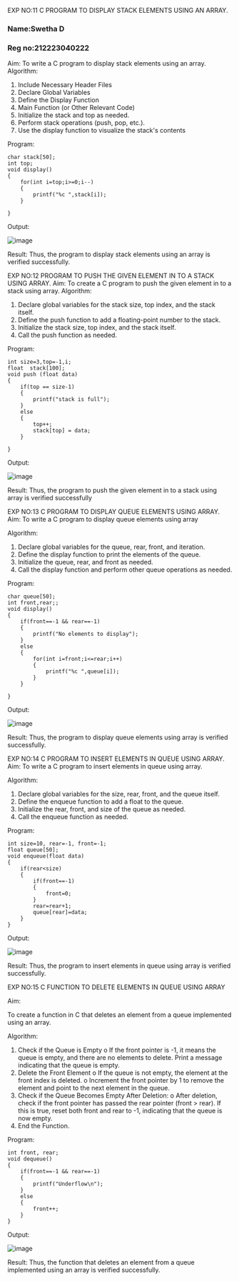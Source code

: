 EXP NO:11 C PROGRAM TO DISPLAY STACK ELEMENTS USING AN ARRAY.
### Name:Swetha D
### Reg no:212223040222
Aim:
To write a C program to display stack elements using an array.
Algorithm:
1.	Include Necessary Header Files
2.	Declare Global Variables
3.	Define the Display Function
4.	Main Function (or Other Relevant Code)
5.	Initialize the stack and top as needed.
6.	Perform stack operations (push, pop, etc.).
7.	Use the display function to visualize the stack's contents
 
Program:

```
char stack[50];
int top;
void display()
{
    for(int i=top;i>=0;i--)
    {
        printf("%c ",stack[i]);
    }
    
}

```

Output:

![image](https://github.com/user-attachments/assets/be612810-89e4-4d60-a551-470b9e043afc)



Result:
Thus, the program to display stack elements using an array is verified successfully.
 

EXP NO:12  PROGRAM TO PUSH THE GIVEN ELEMENT IN TO A STACK USING ARRAY.
Aim:
To create a C program to push the given element in to a stack using array.
Algorithm:
1.	Declare global variables for the stack size, top index, and the stack itself.
2.	Define the push function to add a floating-point number to the stack.
3.	Initialize the stack size, top index, and the stack itself.
4.	Call the push function as needed.
 
Program:
```
int size=3,top=-1,i;
float  stack[100];
void push (float data)
{
    if(top == size-1)
    {
        printf("stack is full");
    }
    else
    {
        top++;
        stack[top] = data;
    }
    
}
```
Output:

![image](https://github.com/user-attachments/assets/7a286558-816d-4c09-a417-78ce031b45b0)




Result:
Thus, the program to push the given element in to a stack using array is verified successfully


 
EXP NO:13 C PROGRAM TO DISPLAY QUEUE ELEMENTS USING ARRAY.
Aim:
To write a C program to display queue elements using array

Algorithm:
1.	Declare global variables for the queue, rear, front, and iteration.
2.	Define the display function to print the elements of the queue.
3.	Initialize the queue, rear, and front as needed.
4.	Call the display function and perform other queue operations as needed.
 
Program:
```
char queue[50];
int front,rear;;
void display()
{
    if(front==-1 && rear==-1)
    {
        printf("No elements to display");
    }
    else
    {
        for(int i=front;i<=rear;i++)
        {
            printf("%c ",queue[i]);
        }
    }
    
}
```

Output:

![image](https://github.com/user-attachments/assets/ee7d1d3a-70a4-4c40-9a2f-a2a25fc95ef9)



Result:
Thus, the program to display queue elements using array is verified successfully.


 
EXP NO:14 C PROGRAM TO INSERT ELEMENTS IN QUEUE USING ARRAY.
Aim:
To write a C program to insert elements in queue using array.

Algorithm:
1.	Declare global variables for the size, rear, front, and the queue itself.
2.	Define the enqueue function to add a float to the queue.
3.	Initialize the rear, front, and size of the queue as needed.
4.	Call the enqueue function as needed.

Program:

```
int size=10, rear=-1, front=-1;
float queue[50];
void enqueue(float data)
{
    if(rear<size)
    {
        if(front==-1)
        {
            front=0;
        }
        rear=rear+1;
        queue[rear]=data;
    }
}
```

Output:

![image](https://github.com/user-attachments/assets/9d3355ad-78ba-4bea-896a-bbaf57e81a73)


Result:
Thus, the program to insert elements in queue using array is verified successfully.



 
EXP NO:15 C FUNCTION TO DELETE ELEMENTS IN QUEUE USING ARRAY


Aim:

To create a function in C that deletes an element from a queue implemented using an array.

Algorithm:

1.	Check if the Queue is Empty
o	If the front pointer is -1, it means the queue is empty, and there are no elements to delete. Print a message indicating that the queue is empty.
2.	Delete the Front Element
o	If the queue is not empty, the element at the front index is deleted.
o	Increment the front pointer by 1 to remove the element and point to the next element in the queue.
3.	Check if the Queue Becomes Empty After Deletion:
o	After deletion, check if the front pointer has passed the rear pointer (front > rear). If this is true, reset both front and rear to -1, indicating that the queue is now empty.
4.	End the Function.



Program:
```
int front, rear;
void dequeue()
{
    if(front==-1 && rear==-1)
    {
        printf("Underflow\n");
    }
    else
    {
        front++;
    }
}
```

Output:

![image](https://github.com/user-attachments/assets/94beccbe-ebc3-48d9-a1cd-e42c8e04da9e)



Result:
Thus, the function that deletes an element from a queue implemented using an array is verified successfully.
